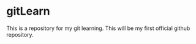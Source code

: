 # gitLearn
This is a repository for my git learning.
This will be my first official github repository. 